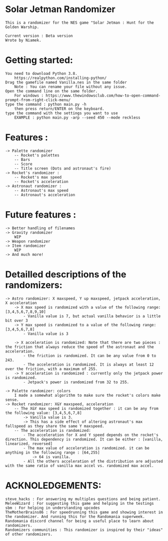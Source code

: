 # Solar Jetman Randomizer
    This is a randomizer for the NES game "Solar Jetman : Hunt for the Golden Warship.

    Current version : Beta version
    Wrote by Niamek.

# Getting started:
    You need to download Python 3.8.
        https://realpython.com/installing-python/
    Drag the gamefile named Vanilla.nes in the same folder
        Note : You can rename your file without any issue.
    Open the command line on the same folder.
        For windows : https://www.thewindowsclub.com/how-to-open-command-prompt-from-right-click-menu/
    type the command : python main.py -h
        then press return/ENTER on the keyboard.
    type the command with the settings you want to use
        EXAMPLE : python main.py -arp --seed 450 --mode reckless

# Features :
    -> Palette randomizer
        -- Rocket's palettes
        -- Bars
        -- Score
        -- Title screen (Dots and astronaut's fire)
    -> Rocket's randomizer :
        -- Rocket's max speed
        -- Rocket's acceleration
    -> Astronaut randomizer :
        -- Astronaut's max speed
        -- Astronaut's acceleration


# Future features :
    -> Better handling of filenames
    -> Gravity randomizer
        WIP
    -> Weapon randomizer
    -> Item randomizer
        WIP
    -> And much more!


# Detailled descriptions of the randomizers:
    -> Astro randomizer: X maxspeed, Y up maxspeed, jetpack acceleration, X acceleration
        -> X max speed is randomized with a value of the following range: [3,4,5,6,7,8,9,10]
            - Vanilla value is 7, but actual vanilla behavior is a little bit over 3
        -> Y max speed is randomized to a value of the following range: [3,4,5,6,7,8]
            - Vanilla value is 3

        -> X acceleration is randomized: Note that there are two pieces : the friction that always reduce the speed of the astronaut and the acceleration.
            - the friction is randomized. It can be any value from 0 to 243.
            - The acceleration is randomized. It is always at least 12 over the friction, with a maximum of 255.
        -> Y acceleration is randomized : currently only the jetpack power is randomized.
            - Jetpack's power is randomized from 32 to 255.
 
    -> Palette randomizer: colors
        I made a somewhat algorithm to make sure the rocket's colors make sense.
    -> Rocket randomizer: X&Y maxspeed, acceleration
        -- The X&Y max speed is randomized together : it can be any from the following value: [3,4,5,6,7,8]
            -> Vanilla value is 3.
            -> This has a side effect of altering astronaut's max fallspeed as they share the same Y maxspeed.
        -- The acceleration is randomized:
            - The acceleration for X and Y speed depends on the rocket's direction. This dependency is randomized. It can be either : [vanilla, linearized, reversed]
            - The max value of acceleration is randomized. it can be anything in the following range : [64,255]
                -> 64 is vanilla.
            - All the others acceleration of the distribution are adjusted with the same ratio of vanilla max accel vs. randomized max accel.

# ACKNOLEDGEMENTS:
    steve_hacks : For answering my multiples questions and being patient.
    MeleeWizard : For suggesting this game and helping in the testings
    sbm : For helping in understanding upcodes
    TheMotherBrains86 : For speedrunning this game and showing interest in the randomizer. And running this for the Randomania superweek.
    Randomania discord channel for being a useful place to learn about randomizers.
    Randomizers communities : This randomizer is inspired by their "ideas" of other randomizers.